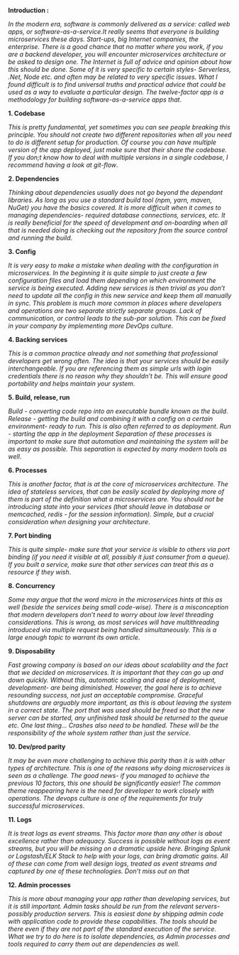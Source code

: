 **Introduction :**

_In the modern era, software is commonly delivered as a service: called web apps, or software-as-a-service.It really seems that everyone is building microservices these days. Start-ups, big Internet companies, the enterprise. There is a good chance that no matter where you work, if you are a backend developer, you will encounter microservices architecture or be asked to design one. The Internet is full of advice and opinion about how this should be done. Some of it is very specific to certain styles- Serverless, .Net, Node etc. and often may be related to very specific issues. What I found difficult is to find universal truths and practical advice that could be used as a way to evaluate a particular design. The twelve-factor app is a methodology for building software-as-a-service apps that_.

**1. Codebase**

_This is pretty fundamental, yet sometimes you can see people breaking this principle. You should not create two different repositories when all you need to do is different setup for production. Of course you can have multiple version of the app deployed, just make sure that their share the codebase. If you don;t know how to deal with multiple versions in a single codebase, I recommend having a look at git-flow_.

**2. Dependencies**

_Thinking about dependencies usually does not go beyond the dependant libraries. As long as you use a standard build tool (npm, yarn, maven, NuGet) you have the basics covered. It is more difficult when it comes to managing dependencies- required database connections, services, etc. It is really beneficial for the speed of development and on-boarding when all that is needed doing is checking out the repository from the source control and running the build_.

**3. Config**

_It is very easy to make a mistake when dealing with the configuration in microservices. In the beginning it is quite simple to just create a few configuration files and load them depending on which environment the service is being executed. Adding new services is then trivial as you don’t need to update all the config in this new service and keep them all manually in sync. This problem is much more common in places where developers and operations are two separate strictly separate groups. Lack of communication, or control leads to the sub-par solution. This can be fixed in your company by implementing more DevOps culture_.

**4. Backing services**

_This is a common practice already and not something that professional developers get wrong often. The idea is that your services should be easily interchangeable. If you are referencing them as simple urls with login credentials there is no reason why they shouldn’t be. This will ensure good portability and helps maintain your system_.

**5. Build, release, run**

_Build - converting code repo into an executable bundle known as the build_.
_Release - getting the build and combining it with a config on a certain environment- ready to run. This is also often referred to as deployment_.
_Run - starting the app in the deployment_
_Separation of these processes is important to make sure that automation and maintaining the system will be as easy as possible. This separation is expected by many modern tools as well_.

**6. Processes**

_This is another factor, that is at the core of microservices architecture. The idea of stateless services, that can be easily scaled by deploying more of them is part of the definition what a microservices are. You should not be introducing state into your services (that should leave in database or memcached, redis - for the session information). Simple, but a crucial consideration when designing your architecture_.

**7. Port binding**

_This is quite simple- make sure that your service is visible to others via port binding (if you need it visible at all, possibly it just consumer from a queue). If you built a service, make sure that other services can treat this as a resource if they wish_.

**8. Concurrency**

_Some may argue that the word micro in the microservices hints at this as well (beside the services being small code-wise). There is a misconception that modern developers don’t need to worry about low level threading considerations. This is wrong, as most services will have multithreading introduced via multiple request being handled simultaneously. This is a large enough topic to warrant its own article_.

**9. Disposability**

_Fast growing company is based on our ideas about scalability and the fact that we decided on microservices. It is important that they can go up and down quickly. Without this, automatic scaling and ease of deployment, development- are being diminished. However, the goal here is to achieve resounding success, not just an acceptable compromise. Graceful shutdowns are arguably more important, as this is about leaving the system in a correct state. The port that was used should be freed so that the new server can be started, any unfinished task should be returned to the queue etc. One last thing… Crashes also need to be handled. These will be the responsibility of the whole system rather than just the service_.

**10. Dev/prod parity**

_It may be even more challenging to achieve this parity than it is with other types of architecture. This is one of the reasons why doing microservices is seen as a challenge. The good news- if you managed to achieve the previous 10 factors, this one should be significantly easier! The common theme reappearing here is the need for developer to work closely with operations. The devops culture is one of the requirements for truly successful microservices_.

**11. Logs**

_It is treat logs as event streams. This factor more than any other is about excellence rather than adequacy. Success is possible without logs as event streams, but you will be missing on a dramatic upside here. Bringing Splunk or Logstash/ELK Stack to help with your logs, can bring dramatic gains. All of these can come from well design logs, treated as event streams and captured by one of these technologies. Don’t miss out on that_

**12. Admin processes**

_This is more about managing your app rather than developing services, but it is still important. Admin tasks should be run from the relevant servers- possibly production servers. This is easiest done by shipping admin code with application code to provide these capabilities. The tools should be there even if they are not part of the standard execution of the service. What we try to do here is to isolate dependencies, as Admin processes and tools required to carry them out are dependencies as well_.